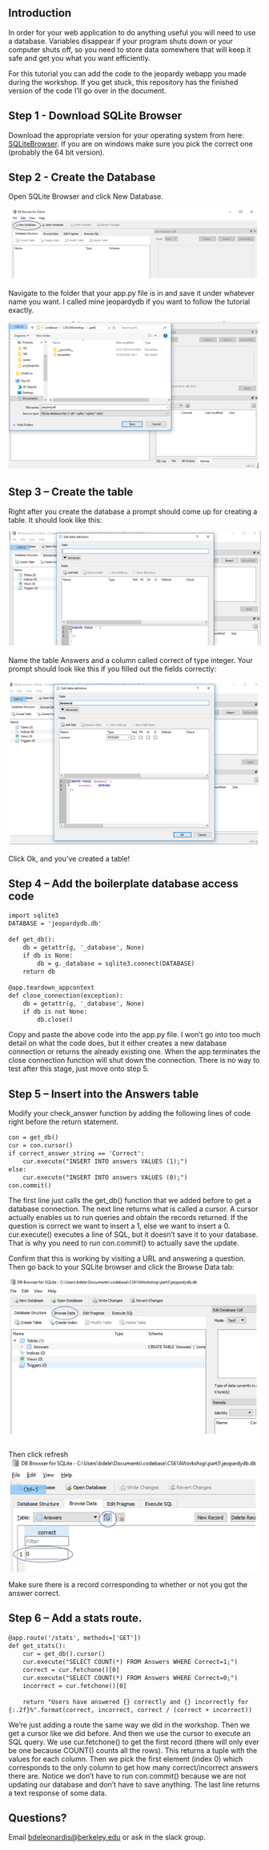 ## Introduction
In order for your web application to do anything useful you will need to use a database. Variables disappear if your program shuts down or your computer shuts off, so you need to store data somewhere that will keep it safe and get you what you want efficiently.

For this tutorial you can add the code to the jeopardy webapp you made during the workshop. If you get stuck, this repository has the finished version of the code I’ll go over in the document.

## Step 1 - Download SQLite Browser
Download the appropriate version for your operating system from here: [SQLiteBrowser](https://sqlitebrowser.org). If you are on windows make sure you pick the correct one (probably the 64 bit version).

## Step 2 - Create the Database
Open SQLite Browser and click New Database.

![New Database](readimages/first.PNG)

Navigate to the folder that your app.py file is in and save it under whatever name you want. I called mine jeopardydb if you want to follow the tutorial exactly.

![Save Database](readimages/second.PNG)
 
## Step 3 – Create the table
Right after you create the database a prompt should come up for creating a table. It should look like this:

![Create Table](readimages/third.PNG)

Name the table Answers and a column called correct of type integer.  Your prompt should look like this if you filled out the fields correctly:

![Create Table](readimages/fourth.PNG)

Click Ok, and you’ve created a table!

## Step 4 – Add the boilerplate database access code

```
import sqlite3
DATABASE = 'jeopardydb.db'

def get_db():
    db = getattr(g, '_database', None)
    if db is None:
        db = g._database = sqlite3.connect(DATABASE)
    return db

@app.teardown_appcontext
def close_connection(exception):
    db = getattr(g, '_database', None)
    if db is not None:
        db.close()
```

Copy and paste the above code into the app.py file. I won’t go into too much detail on what the code does, but it either creates a new database connection or returns the already existing one. When the app terminates the close connection function will shut down the connection. There is no way to test after this stage, just move onto step 5.

## Step 5 – Insert into the Answers table
Modify your check_answer function by adding the following lines of code right before the return statement.

```
con = get_db()
cur = con.cursor()
if correct_answer_string == 'Correct':
    cur.execute("INSERT INTO answers VALUES (1);")
else:
    cur.execute("INSERT INTO answers VALUES (0);")
con.commit()
``` 

The first line just calls the get_db() function that we added before to get a database connection. The next line returns what is called a cursor. A cursor actually enables us to run queries and obtain the records returned. If the question is correct we want to insert a 1, else we want to insert a 0.
cur.execute() executes a line of SQL, but it doesn’t save it to your database. That is why you need to run con.commit() to actually save the update.

Confirm that this is working by visiting a URL and answering a question. Then go back to your SQLite browser and click the Browse Data tab:

![Browse](readimages/fifth.PNG)

Then click refresh
![Refrect](readimages/sixth.PNG)

    
Make sure there is a record corresponding to whether or not you got the answer correct.

## Step 6 – Add a stats route.

``` 
@app.route('/stats', methods=['GET'])
def get_stats():
    cur = get_db().cursor()
    cur.execute("SELECT COUNT(*) FROM Answers WHERE Correct=1;")
    correct = cur.fetchone()[0]
    cur.execute("SELECT COUNT(*) FROM Answers WHERE Correct=0;")
    incorrect = cur.fetchone()[0]

    return "Users have answered {} correctly and {} incorrectly for {:.2f}%".format(correct, incorrect, correct / (correct + incorrect))
```

We’re just adding a route the same way we did in the workshop. Then we get a cursor like we did before. And then we use the cursor to execute an SQL query. We use cur.fetchone() to get the first record (there will only ever be one because COUNT() counts all the rows). This returns a tuple with the values for each column. Then we pick the first element (index 0) which corresponds to the only column to get how many correct/incorrect answers there are. Notice we don’t have to run con.commit() because we are not updating our database and don’t have to save anything. The last line returns a text response of some data.

## Questions?
Email bdeleonardis@berkeley.edu or ask in the slack group.
